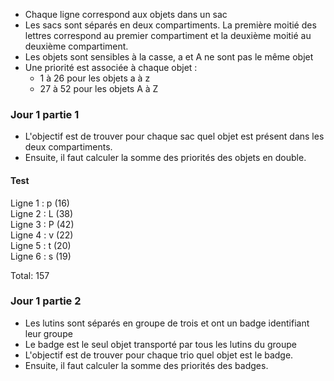 
* Chaque ligne correspond aux objets dans un sac
* Les sacs sont séparés en deux compartiments. La première moitié des lettres correspond au premier compartiment et la deuxième moitié au deuxième compartiment.
* Les objets sont sensibles à la casse, a et A ne sont pas le même objet
* Une priorité est associée à chaque objet :
  * 1 à  26 pour les objets a à z
  * 27 à 52 pour les objets A à Z

### Jour 1 partie 1
* L'objectif est de trouver pour chaque sac quel objet est présent dans les deux compartiments.
* Ensuite, il faut calculer la somme des priorités des objets en double.

#### Test
Ligne 1 : p (16)  
Ligne 2 : L (38)  
Ligne 3 : P (42)  
Ligne 4 : v (22)  
Ligne 5 : t (20)  
Ligne 6 : s (19)  

Total: 157

### Jour 1 partie 2
* Les lutins sont séparés en groupe de trois et ont un badge identifiant leur groupe
* Le badge est le seul objet transporté par tous les lutins du groupe
* L'objectif est de trouver pour chaque trio quel objet est le badge.
* Ensuite, il faut calculer la somme des priorités des badges.
